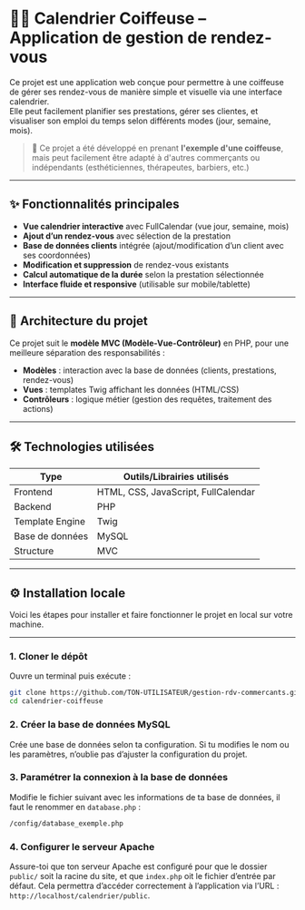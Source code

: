 # 💇‍♀️ Calendrier Coiffeuse – Application de gestion de rendez-vous

Ce projet est une application web conçue pour permettre à une coiffeuse de gérer ses rendez-vous de manière simple et visuelle via une interface calendrier.  
Elle peut facilement planifier ses prestations, gérer ses clientes, et visualiser son emploi du temps selon différents modes (jour, semaine, mois).

> 📌 Ce projet a été développé en prenant **l'exemple d'une coiffeuse**, mais peut facilement être adapté à d'autres commerçants ou indépendants (esthéticiennes, thérapeutes, barbiers, etc.)

---

## ✨ Fonctionnalités principales

- **Vue calendrier interactive** avec FullCalendar (vue jour, semaine, mois)  
- **Ajout d’un rendez-vous** avec sélection de la prestation  
- **Base de données clients** intégrée (ajout/modification d’un client avec ses coordonnées)  
- **Modification et suppression** de rendez-vous existants  
- **Calcul automatique de la durée** selon la prestation sélectionnée  
- **Interface fluide et responsive** (utilisable sur mobile/tablette)  

---

## 🧱 Architecture du projet

Ce projet suit le **modèle MVC (Modèle-Vue-Contrôleur)** en PHP, pour une meilleure séparation des responsabilités :

- **Modèles** : interaction avec la base de données (clients, prestations, rendez-vous)  
- **Vues** : templates Twig affichant les données (HTML/CSS)  
- **Contrôleurs** : logique métier (gestion des requêtes, traitement des actions)  

---

## 🛠️ Technologies utilisées

| Type            | Outils/Librairies utilisés           |
|-----------------|------------------------------------|
| Frontend        | HTML, CSS, JavaScript, FullCalendar |
| Backend         | PHP                                |
| Template Engine | Twig                               |
| Base de données | MySQL                              |
| Structure       | MVC                                |

---

## ⚙️ Installation locale

Voici les étapes pour installer et faire fonctionner le projet en local sur votre machine.

---

### 1. Cloner le dépôt

Ouvre un terminal puis exécute :

```bash
git clone https://github.com/TON-UTILISATEUR/gestion-rdv-commercants.git
cd calendrier-coiffeuse
```

### 2. Créer la base de données MySQL

Crée une base de données selon ta configuration. Si tu modifies le nom ou les paramètres, n’oublie pas d’ajuster la configuration du projet.

### 3. Paramétrer la connexion à la base de données

Modifie le fichier suivant avec les informations de ta base de données, il faut le renommer en `database.php` :

```bash
/config/database_exemple.php
```

### 4. Configurer le serveur Apache

Assure-toi que ton serveur Apache est configuré pour que le dossier `public/` soit la racine du site, et que `index.php` oit le fichier d’entrée par défaut. 
Cela permettra d’accéder correctement à l’application via l’URL : `http://localhost/calendrier/public`.














